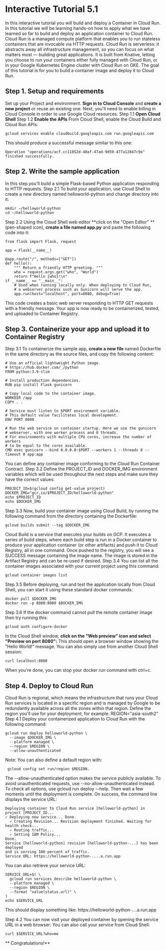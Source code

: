 # Interactive Tutorial 5.1 
In this interactive tutorial you will build and deploy a Container in Cloud Run. In this tutorial we will be learning hands-on how to apply what we have learned so far to build and deploy an application container to Cloud Run.
Cloud Run is a managed compute platform that enables you to run stateless containers that are invocable via HTTP requests. Cloud Run is serverless: it abstracts away all infrastructure management, so you can focus on what matters most — building great applications.
It is built from Knative, letting you choose to run your containers either fully managed with Cloud Run, or in your Google Kubernetes Engine cluster with Cloud Run on GKE.
The goal of this tutorial is for you to build a container image and deploy it to Cloud Run.
## Step 1. Setup and requirements
Set up your Project and environment.
**Sign in to Cloud Console** and **create a new project** or reuse an existing one. 
Next, you'll need to enable billing in Cloud Console in order to use Google Cloud resources.
Step 1.1 **Open Cloud Shell**
Step 1.2  **Enable the APIs**
From Cloud Shell, enable the Cloud Build and Cloud Run APIs:
```
gcloud services enable cloudbuild.googleapis.com run.googleapis.com
```
This should produce a successful message similar to this one:
```
Operation "operations/acf.cc11852d-40af-47ad-9d59-477a12847c9e" finished successfully.
```
## Step 2. Write the sample application
In this step you'll build a simple Flask-based Python application responding to HTTP requests. 
Step 2.1 To build your application, use Cloud Shell to create a new directory named helloworld-python and change directory into it:
```
mkdir ~/helloworld-python
cd ~/helloworld-python
```
Step 2.2 Using the Cloud Shell web editor **click on the "Open Editor" ** (pen-shaped icon), **create a file named app.py** and paste the following code into it:
```
from flask import Flask, request

app = Flask(__name__)

@app.route("/", methods=["GET"])
def hello():
    """ Return a friendly HTTP greeting. """
    who = request.args.get("who", "World")
    return f"Hello {who}!\n"
if __name__ == "__main__":
    # Used when running locally only. When deploying to Cloud Run,
    # a webserver process such as Gunicorn will serve the app.
    app.run(host="localhost", port=8080, debug=True)
```
This code creates a basic web server responding to HTTP GET requests with a friendly message. Your app is now ready to be containerized, tested, and uploaded to Container Registry.
## Step 3. Containerize your app and upload it to Container Registry
Step 3.1 To containerize the sample app, **create a new file** named Dockerfile in the same directory as the source files, and copy the following content:
```
# Use an official lightweight Python image.
# https://hub.docker.com/_/python
FROM python:3.9-slim

# Install production dependencies.
RUN pip install Flask gunicorn

# Copy local code to the container image.
WORKDIR /app
COPY . .

# Service must listen to $PORT environment variable.
# This default value facilitates local development.
ENV PORT 8080

# Run the web service on container startup. Here we use the gunicorn
# webserver, with one worker process and 8 threads.
# For environments with multiple CPU cores, increase the number of workers
# to be equal to the cores available.
CMD exec gunicorn --bind 0.0.0.0:$PORT --workers 1 --threads 8 --timeout 0 app:app
```
You can define any container image conforming to the Cloud Run Container Contract.
Step 3.2 Define the PROJECT_ID and DOCKER_IMG environment variables which will be used throughout the next steps and make sure they have the correct values:
```
PROJECT_ID=$(gcloud config get-value project)
DOCKER_IMG="gcr.io/$PROJECT_ID/helloworld-python"
echo $PROJECT_ID
echo $DOCKER_IMG
```
Step 3.3 Now, build your container image using Cloud Build, by running the following command from the directory containing the Dockerfile:
```
gcloud builds submit --tag $DOCKER_IMG
```
Cloud Build is a service that executes your builds on GCP. It executes a series of build steps, where each build step is run in a Docker container to produce your application container (or other artifacts) and push it to Cloud Registry, all in one command.
Once pushed to the registry, you will see a SUCCESS message containing the image name. 
The image is stored in the Artifact Registry and can be re-used if desired.
Step 3.4 You can list all the container images associated with your current project using this command:
```
gcloud container images list
```
Step 3.5 Before deploying, run and test the application locally from Cloud Shell, you can start it using these standard docker commands:
```
docker pull $DOCKER_IMG
docker run -p 8080:8080 $DOCKER_IMG
```

Step 3.6 If the docker command cannot pull the remote container image then try running this:
```
gcloud auth configure-docker
```
In the Cloud Shell window, **click on the "Web preview" icon and select "Preview on port 8080":**
This should open a browser window showing the "Hello World!" message. You can also simply use from another Cloud Shell session: 
```
curl localhost:8080
```
 When you're done, you can stop your docker run command with ctrl+c.
## Step 4. Deploy to Cloud Run
Cloud Run is regional, which means the infrastructure that runs your Cloud Run services is located in a specific region and is managed by Google to be redundantly available across all the zones within that region. Define the region you'll use for your deployment, for example:
REGION="asia-south2"
Step 4.1 Deploy your containerized application to Cloud Run with the following command:
```
gcloud run deploy helloworld-python \
  --image $DOCKER_IMG \
  --platform managed \
  --region $REGION \
  --allow-unauthenticated
```
Note:
You can also define a default region with:
```
 gcloud config set run/region $REGION.
```
The --allow-unauthenticated option makes the service publicly available. To avoid unauthenticated requests, use --no-allow-unauthenticated instead.
To check all options, use gcloud run deploy --help.
Then wait a few moments until the deployment is complete. On success, the command line displays the service URL:
```
Deploying container to Cloud Run service [helloworld-python] in project [PROJECT_ID...
✓ Deploying new service... Done.                                   
  ✓ Creating Revision... Revision deployment finished. Waiting for health check...
  ✓ Routing traffic...
  ✓ Setting IAM Policy...
Done.
Service [helloworld-python] revision [helloworld-python-...] has been deployed
and is serving 100 percent of traffic.
Service URL: https://helloworld-python-....a.run.app
```
You can also retrieve your service URL:
```
SERVICE_URL=$( \
  gcloud run services describe helloworld-python \
  --platform managed \
  --region $REGION \
  --format "value(status.url)" \
)
echo $SERVICE_URL
```
This should display something like:
https://helloworld-python-....a.run.app

Step 4.2 You can now visit your deployed container by opening the service URL in a web browser:
You can also call your service from Cloud Shell:
```
curl $SERVICE_URL?who=me
```
** Congratulations!** 
